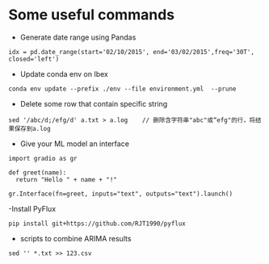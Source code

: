 # Some useful commands

- Generate date range using Pandas
```
idx = pd.date_range(start='02/10/2015', end='03/02/2015',freq='30T', closed='left')
```
- Update conda env on Ibex
```
conda env update --prefix ./env --file environment.yml  --prune
```
- Delete some row that contain specific string
```
sed '/abc/d;/efg/d' a.txt > a.log    // 删除含字符串"abc"或“efg"的行，将结果保存到a.log
```
- Give your ML model an interface
```
import gradio as gr

def greet(name):
  return "Hello " + name + "!"

gr.Interface(fn=greet, inputs="text", outputs="text").launch()
```
-Install PyFlux
```
pip install git+https://github.com/RJT1990/pyflux
```

- scripts to combine ARIMA results

```
sed '' *.txt >> 123.csv
```